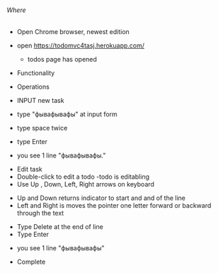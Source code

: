 ###### Where 
* Open Chrome browser, newest edition
* open https://todomvc4tasj.herokuapp.com/
  - todos page has opened
  
* Functionality
* Operations

 * INPUT new task
  * type "фывафывафы" at input form
  * type space twice
  * type Enter
   - you see 1 line "фывафывафы."
 * Edit task
  * Double-click to edit a todo
   -todo is editabling
  * Use Up , Down, Left, Right arrows on keyboard
   - Up and Down returns indicator to start and and of the line
   - Left and Right is moves the pointer one letter forward or backward through the text
  * Type Delete at the end of line
  * Type Enter
   - you see 1 line "фывафывафы"

 * Complete  
 
